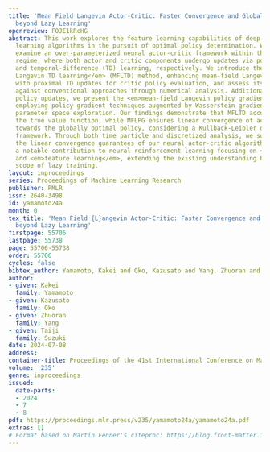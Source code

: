 ```yaml
---
title: 'Mean Field Langevin Actor-Critic: Faster Convergence and Global Optimality
  beyond Lazy Learning'
openreview: FOJE1kRcHG
abstract: This work explores the feature learning capabilities of deep reinforcement
  learning algorithms in the pursuit of optimal policy determination. We particularly
  examine an over-parameterized neural actor-critic framework within the mean-field
  regime, where both actor and critic components undergo updates via policy gradient
  and temporal-difference (TD) learning, respectively. We introduce the <em>mean-field
  Langevin TD learning</em> (MFLTD) method, enhancing mean-field Langevin dynamics
  with proximal TD updates for critic policy evaluation, and assess its performance
  against conventional approaches through numerical analysis. Additionally, for actor
  policy updates, we present the <em>mean-field Langevin policy gradient</em> (MFLPG),
  employing policy gradient techniques augmented by Wasserstein gradient flows for
  parameter space exploration. Our findings demonstrate that MFLTD accurately identifies
  the true value function, while MFLPG ensures linear convergence of actor sequences
  towards the globally optimal policy, considering a Kullback-Leibler divergence regularized
  framework. Through both time particle and discretized analysis, we substantiate
  the linear convergence guarantees of our neural actor-critic algorithms, representing
  a notable contribution to neural reinforcement learning focusing on <em>global optimality</em>
  and <em>feature learning</em>, extending the existing understanding beyond the conventional
  scope of lazy training.
layout: inproceedings
series: Proceedings of Machine Learning Research
publisher: PMLR
issn: 2640-3498
id: yamamoto24a
month: 0
tex_title: 'Mean Field {L}angevin Actor-Critic: Faster Convergence and Global Optimality
  beyond Lazy Learning'
firstpage: 55706
lastpage: 55738
page: 55706-55738
order: 55706
cycles: false
bibtex_author: Yamamoto, Kakei and Oko, Kazusato and Yang, Zhuoran and Suzuki, Taiji
author:
- given: Kakei
  family: Yamamoto
- given: Kazusato
  family: Oko
- given: Zhuoran
  family: Yang
- given: Taiji
  family: Suzuki
date: 2024-07-08
address:
container-title: Proceedings of the 41st International Conference on Machine Learning
volume: '235'
genre: inproceedings
issued:
  date-parts:
  - 2024
  - 7
  - 8
pdf: https://proceedings.mlr.press/v235/yamamoto24a/yamamoto24a.pdf
extras: []
# Format based on Martin Fenner's citeproc: https://blog.front-matter.io/posts/citeproc-yaml-for-bibliographies/
---
```

